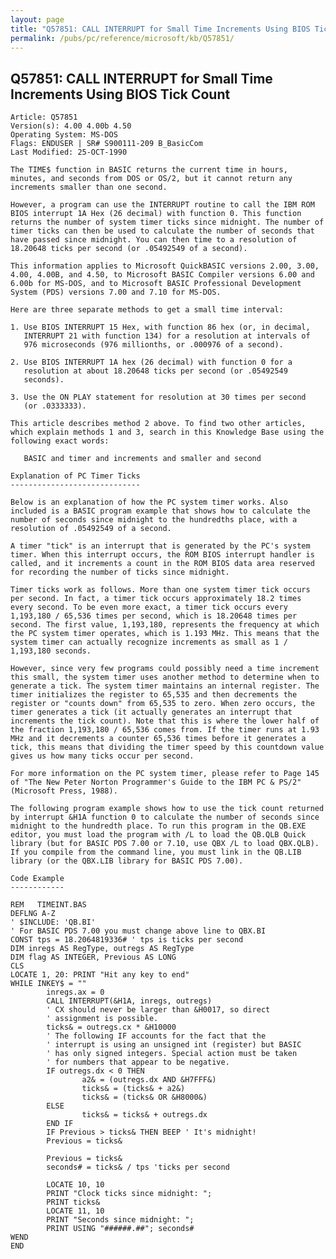 ```yaml
---
layout: page
title: "Q57851: CALL INTERRUPT for Small Time Increments Using BIOS Tick Count"
permalink: /pubs/pc/reference/microsoft/kb/Q57851/
---
```


## Q57851: CALL INTERRUPT for Small Time Increments Using BIOS Tick Count

	Article: Q57851
	Version(s): 4.00 4.00b 4.50
	Operating System: MS-DOS
	Flags: ENDUSER | SR# S900111-209 B_BasicCom
	Last Modified: 25-OCT-1990
	
	The TIME$ function in BASIC returns the current time in hours,
	minutes, and seconds from DOS or OS/2, but it cannot return any
	increments smaller than one second.
	
	However, a program can use the INTERRUPT routine to call the IBM ROM
	BIOS interrupt 1A Hex (26 decimal) with function 0. This function
	returns the number of system timer ticks since midnight. The number of
	timer ticks can then be used to calculate the number of seconds that
	have passed since midnight. You can then time to a resolution of
	18.20648 ticks per second (or .05492549 of a second).
	
	This information applies to Microsoft QuickBASIC versions 2.00, 3.00,
	4.00, 4.00B, and 4.50, to Microsoft BASIC Compiler versions 6.00 and
	6.00b for MS-DOS, and to Microsoft BASIC Professional Development
	System (PDS) versions 7.00 and 7.10 for MS-DOS.
	
	Here are three separate methods to get a small time interval:
	
	1. Use BIOS INTERRUPT 15 Hex, with function 86 hex (or, in decimal,
	   INTERRUPT 21 with function 134) for a resolution at intervals of
	   976 microseconds (976 millionths, or .000976 of a second).
	
	2. Use BIOS INTERRUPT 1A hex (26 decimal) with function 0 for a
	   resolution at about 18.20648 ticks per second (or .05492549
	   seconds).
	
	3. Use the ON PLAY statement for resolution at 30 times per second
	   (or .0333333).
	
	This article describes method 2 above. To find two other articles,
	which explain methods 1 and 3, search in this Knowledge Base using the
	following exact words:
	
	   BASIC and timer and increments and smaller and second
	
	Explanation of PC Timer Ticks
	-----------------------------
	
	Below is an explanation of how the PC system timer works. Also
	included is a BASIC program example that shows how to calculate the
	number of seconds since midnight to the hundredths place, with a
	resolution of .05492549 of a second.
	
	A timer "tick" is an interrupt that is generated by the PC's system
	timer. When this interrupt occurs, the ROM BIOS interrupt handler is
	called, and it increments a count in the ROM BIOS data area reserved
	for recording the number of ticks since midnight.
	
	Timer ticks work as follows. More than one system timer tick occurs
	per second. In fact, a timer tick occurs approximately 18.2 times
	every second. To be even more exact, a timer tick occurs every
	1,193,180 / 65,536 times per second, which is 18.20648 times per
	second. The first value, 1,193,180, represents the frequency at which
	the PC system timer operates, which is 1.193 MHz. This means that the
	system timer can actually recognize increments as small as 1 /
	1,193,180 seconds.
	
	However, since very few programs could possibly need a time increment
	this small, the system timer uses another method to determine when to
	generate a tick. The system timer maintains an internal register. The
	timer initializes the register to 65,535 and then decrements the
	register or "counts down" from 65,535 to zero. When zero occurs, the
	timer generates a tick (it actually generates an interrupt that
	increments the tick count). Note that this is where the lower half of
	the fraction 1,193,180 / 65,536 comes from. If the timer runs at 1.93
	MHz and it decrements a counter 65,536 times before it generates a
	tick, this means that dividing the timer speed by this countdown value
	gives us how many ticks occur per second.
	
	For more information on the PC system timer, please refer to Page 145
	of "The New Peter Norton Programmer's Guide to the IBM PC & PS/2"
	(Microsoft Press, 1988).
	
	The following program example shows how to use the tick count returned
	by interrupt &H1A function 0 to calculate the number of seconds since
	midnight to the hundredth place. To run this program in the QB.EXE
	editor, you must load the program with /L to load the QB.QLB Quick
	library (but for BASIC PDS 7.00 or 7.10, use QBX /L to load QBX.QLB).
	If you compile from the command line, you must link in the QB.LIB
	library (or the QBX.LIB library for BASIC PDS 7.00).
	
	Code Example
	------------
	
	REM   TIMEINT.BAS
	DEFLNG A-Z
	' $INCLUDE: 'QB.BI'
	' For BASIC PDS 7.00 you must change above line to QBX.BI
	CONST tps = 18.2064819336# ' tps is ticks per second
	DIM inregs AS RegType, outregs AS RegType
	DIM flag AS INTEGER, Previous AS LONG
	CLS
	LOCATE 1, 20: PRINT "Hit any key to end"
	WHILE INKEY$ = ""
	        inregs.ax = 0
	        CALL INTERRUPT(&H1A, inregs, outregs)
	        ' CX should never be larger than &H0017, so direct
	        ' assignment is possible.
	        ticks& = outregs.cx * &H10000
	        ' The following IF accounts for the fact that the
	        ' interrupt is using an unsigned int (register) but BASIC
	        ' has only signed integers. Special action must be taken
	        ' for numbers that appear to be negative.
	        IF outregs.dx < 0 THEN
	                a2& = (outregs.dx AND &H7FFF&)
	                ticks& = (ticks& + a2&)
	                ticks& = (ticks& OR &H8000&)
	        ELSE
	                ticks& = ticks& + outregs.dx
	        END IF
	        IF Previous > ticks& THEN BEEP ' It's midnight!
	        Previous = ticks&
	
	        Previous = ticks&
	        seconds# = ticks& / tps 'ticks per second
	
	        LOCATE 10, 10
	        PRINT "Clock ticks since midnight: ";
	        PRINT ticks&
	        LOCATE 11, 10
	        PRINT "Seconds since midnight: ";
	        PRINT USING "######.##"; seconds#
	WEND
	END
